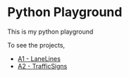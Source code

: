 # Python Playground

This is my python playground

To see the projects, 
- [A1 - LaneLines](https://github.com/liu599/python-dpl-playground/tree/master/vision/A1-LaneLines/README.md)
- [A2 - TrafficSigns](https://github.com/liu599/python-dpl-playground/blob/master/vision/A2-SignClassifier/README.md)